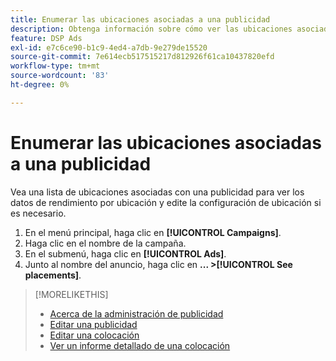 ```yaml
---
title: Enumerar las ubicaciones asociadas a una publicidad
description: Obtenga información sobre cómo ver las ubicaciones asociadas a una publicidad.
feature: DSP Ads
exl-id: e7c6ce90-b1c9-4ed4-a7db-9e279de15520
source-git-commit: 7e614ecb517515217d812926f61ca10437820efd
workflow-type: tm+mt
source-wordcount: '83'
ht-degree: 0%

---
```


# Enumerar las ubicaciones asociadas a una publicidad

Vea una lista de ubicaciones asociadas con una publicidad para ver los datos de rendimiento por ubicación y edite la configuración de ubicación si es necesario.

1. En el menú principal, haga clic en **[!UICONTROL Campaigns]**.
1. Haga clic en el nombre de la campaña.
1. En el submenú, haga clic en **[!UICONTROL Ads]**.
1. Junto al nombre del anuncio, haga clic en  **... >[!UICONTROL See placements]**.

>[!MORELIKETHIS]
>
>* [Acerca de la administración de publicidad](ad-about.md)
>* [Editar una publicidad](ad-edit.md)
>* [Editar una colocación](/help/dsp/campaign-management/placements/placement-edit.md)
>* [Ver un informe detallado de una colocación](/help/dsp/campaign-management/placements/placement-view-report.md)

